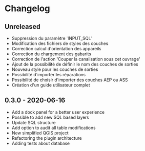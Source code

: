 # Changelog

## Unreleased

* Suppression du paramètre 'INPUT_SQL'
* Modification des fichiers de styles des couches
* Correction calcul d'orientation des appareils
* Correction du chargement des gabarits
* Correction de l'action 'Couper la canalisation sous cet ouvrage'
* Ajout de la possibilité de définir le nom des couches de sorties
* Nouveau style pour les couches de sorties 
* Possibilité d'importer les réparations
* Possibilité de choisir d'importer des couches AEP ou ASS 
* Création d'un guide utilisateur complet


## 0.3.0 - 2020-06-16

* Add a dock panel for a better user experience
* Possible to add new SQL based layers
* Update SQL structure
* Add option to audit all table modifications
* New simplified QGIS project
* Refactoring the plugin architecture
* Adding tests about database
